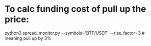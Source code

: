 # To calc funding cost of pull up the price:
python3 spread_monitor.py --symbols='BTF/USDT' --rise_factor=3    # meaning pull up by 3%
